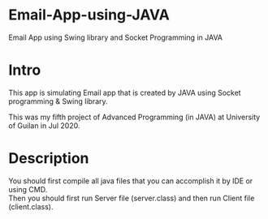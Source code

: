 # Email-App-using-JAVA
Email App using Swing library and Socket Programming in  JAVA

# Intro
This app is simulating Email app that is created by JAVA using Socket programming & Swing library.    
     
This was my fifth project of Advanced Programming (in JAVA) at University of Guilan in Jul 2020.

# Description
You should first compile all java files that you can accomplish it by IDE or using CMD.   
Then you should first run Server file (server.class) and then run Client file (client.class).
